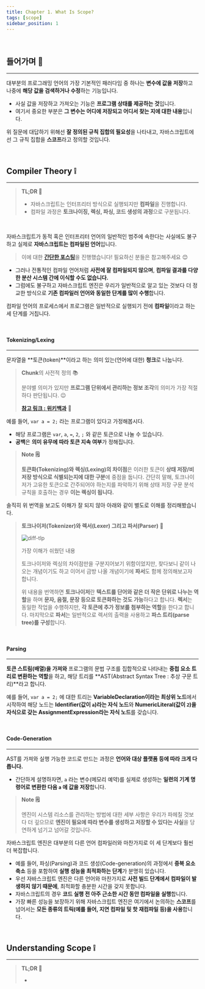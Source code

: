 ```yaml
---
title: Chapter 1. What Is Scope?
tags: [scope]
sidebar_position: 1
---
```


<br />

## 들어가며 🏃

---

대부분의 프로그래밍 언어의 가장 기본적인 패러다임 중 하나는 **변수에 값을 저장**하고 나중에 **해당 값을 검색하거나 수정**하는 기능입니다.

- 사실 값을 저장하고 가져오는 기능은 **프로그램 상태를 제공하는 것**입니다.
- 여기서 중요한 부분은 **그 변수는 어디에 저장되고 어디서 찾는 지에 대한 내용**입니다.

위 질문에 대답하기 위해선 **잘 정의된 규칙 집합의 필요성**을 나타내고, 자바스크립트에선 그 규칙 집합을 **스코프**라고 정의할 것입니다.

<br />

## Compiler Theory ❕

---

> **TL;DR 🔖**
>
> - 자바스크립트는 인터프리터 방식으로 실행되지만 **컴파일**을 진행합니다.
> - 컴파일 과정은 **토크나이징, 렉싱, 파싱, 코드 생성의 과정**으로 구분됩니다.

<br />

자바스크립트가 동적 혹은 인터프리터 언어의 일반적인 범주에 속한다는 사실에도 불구하고 실제로 **자바스크립트는 컴파일된 언어**입니다.

> 이에 대한 [**간단한 포스팅**](https://you-dont-know-js-study.vercel.app/blog/week-1/samuel)을 진행했습니다! 필요하신 분들은 참고해주세요 😊

- 그러나 전통적인 컴파일 언어처럼 **사전에 잘 컴파일되지 않으며**, **컴파일 결과를 다양한 분산 시스템 간에 이식할 수도 없습니다.**
- 그럼에도 불구하고 자바스크립트 엔진은 우리가 일반적으로 알고 있는 것보다 더 정교한 방식으로 **기존 컴파일러 언어와 동일한 단계를 많이 수행**합니다.

컴파일 언어의 프로세스에서 프로그램은 일반적으로 실행되기 전에 **컴파일**이라고 하는 세 단계를 거칩니다.

<br />

#### Tokenizing/Lexing

---

문자열을 **토큰(token)**이라고 하는 의미 있는(언어에 대한) **청크**로 나눕니다.

> **Chunk**의 사전적 정의 📚
>
> 분야별 의미가 있지만 **프로그램 단위에서 관리하는 정보 조각**의 의미가 가장 적절하다 판단됩니다. 😉
>
> [**참고 링크 : 위키백과**](<https://en.wikipedia.org/wiki/Chunk_(information)>) 🔖

예를 들어, `var a = 2;` 라는 프로그램이 있다고 가정해봅시다.

- 해당 프로그램은 `var`, `a`, `=`, `2`, `;` 와 같은 토큰으로 나눌 수 있습니다.
- **공백**은 **의미 유무에 따라 토큰 지속 여부**가 정해집니다.

> **Note 🗒️**
>
> **토큰화(Tokenizing)와 렉싱(Lexing)의 차이점**은 이러한 토큰이 **상태 저장/비저장 방식으로 식별되는지에 대한 구분**에 중점을 둡니다. 간단히 말해, 토크나이저가 고유한 토큰으로 간주되어야 하는지를 파악하기 위해 상태 저장 구문 분석 규칙을 호출하는 경우 **이는 렉싱이 됩니다.**

솔직히 위 번역을 보고도 이해가 잘 되지 않아 아래와 같이 별도로 이해를 정리해봤습니다.

> **토크나이저(Tokenizer)와 렉서(Lexer) 그리고 파서(Parser)** 📓
>
> ![diff-tlp](/img/samuel/what-is-scope/difference-of-tlp.png)
>
> <p style={{fontSize: '0.85rem', paddingBottom: '0.5rem'}}>가장 이해가 쉬웠던 내용</p>
> 토크나이저와 렉싱의 차이점만을 구분지어보기 위함이었지만, 찾다보니 같이 나오는 개념이기도 하고 이어서 금방 나올 개념이기에 <strong>파서</strong>도 함께 정의해보고자 합니다.
>
> 위 내용을 번역하면 <strong>토크나이저</strong>란 <strong>텍스트를 단어와 같은 더 작은 단위로 나누는 역할</strong>을 하며 <strong>문자, 음절, 문장 등으로 토큰화하는 것도 가능</strong>하다고 합니다. <strong>렉서</strong>는 동일한 작업을 수행하지만, <strong>각 토큰에 추가 정보를 첨부하는 역할</strong>을 한다고 합니다. 마지막으로 <strong>파서</strong>는 일반적으로 렉서의 출력을 사용하고 <strong>파스 트리(parse tree)를 구성</strong>합니다.

<br />

#### Parsing

---

**토큰 스트림(배열)을 가져와** 프로그램의 문법 구조를 집합적으로 나타내는 **중첩 요소 트리로 변환하는 역할**을 하고, 해당 트리를 **AST(Abstract Syntax Tree : 추상 구문 트리)**라고 합니다.

예를 들어, `var a = 2;` 에 대한 트리는 **VariableDeclaration이라는 최상위 노드**에서 시작하여 해당 노드는 **Identifier(값이 `a`)라는 자식 노드**와 **NumericLiteral(값이 `2`)을 자식으로 갖는 AssignmentExpression라는 자식 노드**를 갖습니다.

<br />

#### Code-Generation

---

AST를 가져와 실행 가능한 코드로 만드는 과정은 **언어와 대상 플랫폼 등에 따라 크게 다릅니다.**

- 간단하게 설명하자면, `a` 라는 변수(메모리 예약)를 실제로 생성하는 **일련의 기계 명령어로 변환한 다음 `a` 에 값을 저장**합니다.

> **Note 🗒️**
>
> 엔진이 시스템 리소스를 관리하는 방법에 대한 세부 사항은 우리가 파헤칠 것보다 더 깊으므로 **엔진이 필요에 따라 변수를 생성하고 저장할 수 있다는 사실**을 당연하게 넘기고 넘어갈 것입니다.

자바스크립트 엔진은 대부분의 다른 언어 컴파일러와 마찬가지로 이 세 단계보다 훨씬 더 복잡합니다.

- 예를 들어, 파싱(Parsing)과 코드 생성(Code-generation)의 과정에서 **중복 요소 축소** 등을 포함하여 **실행 성능을 최적화하는 단계**가 분명히 있습니다.
- 우선 자바스크립트 엔진은 다른 언어와 마찬가지로 **사전 빌드 단계에서 컴파일이 발생하지 않기 때문에**, 최적화할 충분한 시간을 갖지 못합니다.
- 자바스크립트의 경우 **코드 실행 전 아주 근소한 시간 동안 컴파일을 실행**합니다.
- 가장 빠른 성능을 보장하기 위해 자바스크립트 엔진은 여기에서 논의하는 **스코프**를 넘어서는 **모든 종류의 트릭(예를 들어, 지연 컴파일 및 핫 재컴파일 등)을 사용**합니다.

<br/>

## Understanding Scope ❕

---

> **TL;DR 🔖**
>
> -

<br />
